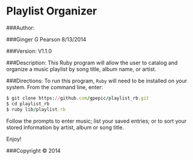 Playlist Organizer
===========

###Author:

###Ginger G Pearson
8/13/2014

###Version:
V1.1.0

###Description:
This Ruby program will allow the user to catalog and organize a music playlist by song title, album name, or artist.

###Directions:
To run this program, `Ruby` will need to be installed on your system.  From the command line, enter:

```ruby
$ git clone https://github.com/gpepic/playlist_rb.git
$ cd playlist_rb
$ ruby lib/playlist.rb
```

Follow the prompts to enter music; list your saved entries; or to sort your stored information by artist, album or song title.

Enjoy!

###Copyright © 2014
